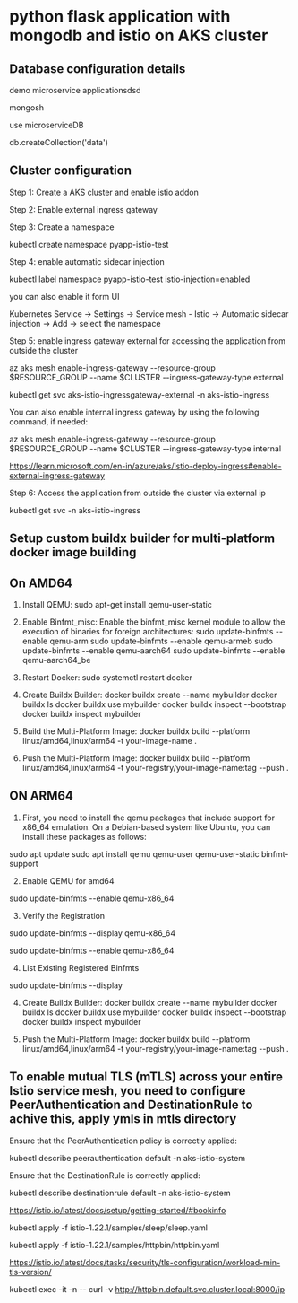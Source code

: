 # python flask application with mongodb and istio on AKS cluster

Database configuration details
-------------------------------
demo microservice applicationsdsd

mongosh

use microserviceDB

db.createCollection('data')


Cluster configuration
-------------------------------
Step 1: Create a AKS cluster and enable istio addon

Step 2: Enable external ingress gateway

Step 3: Create a namespace

kubectl create namespace pyapp-istio-test

Step 4: enable automatic sidecar injection

kubectl label namespace pyapp-istio-test istio-injection=enabled

you can also enable it form UI 

Kubernetes Service -> Settings -> Service mesh - Istio -> Automatic sidecar injection -> Add -> select the namespace

Step 5: enable ingress gateway external for accessing the application from outside the cluster

az aks mesh enable-ingress-gateway --resource-group $RESOURCE_GROUP --name $CLUSTER --ingress-gateway-type external

kubectl get svc aks-istio-ingressgateway-external -n aks-istio-ingress

You can also enable internal ingress gateway by using the following command, if needed:

az aks mesh enable-ingress-gateway --resource-group $RESOURCE_GROUP --name $CLUSTER --ingress-gateway-type internal

https://learn.microsoft.com/en-in/azure/aks/istio-deploy-ingress#enable-external-ingress-gateway

Step 6: Access the application from outside the cluster via external ip

kubectl get svc -n aks-istio-ingress


Setup custom buildx builder for multi-platform docker image building
-------------------

On AMD64
-------
1. Install QEMU:
sudo apt-get install qemu-user-static

2. Enable Binfmt_misc:
Enable the binfmt_misc kernel module to allow the execution of binaries for foreign architectures:
sudo update-binfmts --enable qemu-arm
sudo update-binfmts --enable qemu-armeb
sudo update-binfmts --enable qemu-aarch64
sudo update-binfmts --enable qemu-aarch64_be


3. Restart Docker:
sudo systemctl restart docker

4. Create Buildx Builder:
docker buildx create --name mybuilder
docker buildx ls
docker buildx use mybuilder
docker buildx inspect --bootstrap
docker buildx inspect mybuilder

5. Build the Multi-Platform Image:
docker buildx build --platform linux/amd64,linux/arm64 -t your-image-name .

6. Push the Multi-Platform Image:
docker buildx build --platform linux/amd64,linux/arm64 -t your-registry/your-image-name:tag --push .



ON ARM64
-----
1. First, you need to install the qemu packages that include support for x86_64 emulation. On a Debian-based system like Ubuntu, you can install these packages as follows:

sudo apt update
sudo apt install qemu qemu-user qemu-user-static binfmt-support

2. Enable QEMU for amd64

sudo update-binfmts --enable qemu-x86_64

3. Verify the Registration

sudo update-binfmts --display qemu-x86_64

sudo update-binfmts --enable qemu-x86_64

4. List Existing Registered Binfmts

sudo update-binfmts --display

4. Create Buildx Builder:
docker buildx create --name mybuilder
docker buildx ls
docker buildx use mybuilder
docker buildx inspect --bootstrap
docker buildx inspect mybuilder

6. Push the Multi-Platform Image:
docker buildx build --platform linux/amd64,linux/arm64 -t your-registry/your-image-name:tag --push .



To enable mutual TLS (mTLS) across your entire Istio service mesh, you need to configure PeerAuthentication and DestinationRule
to achive this, apply ymls in mtls directory
----------------

Ensure that the PeerAuthentication policy is correctly applied:

kubectl describe peerauthentication default -n aks-istio-system

Ensure that the DestinationRule is correctly applied:

kubectl describe destinationrule default -n aks-istio-system


https://istio.io/latest/docs/setup/getting-started/#bookinfo

kubectl apply -f istio-1.22.1/samples/sleep/sleep.yaml

kubectl apply -f istio-1.22.1/samples/httpbin/httpbin.yaml

https://istio.io/latest/docs/tasks/security/tls-configuration/workload-min-tls-version/

kubectl exec -it <pod> -n <namespace> -- curl -v http://httpbin.default.svc.cluster.local:8000/ip


